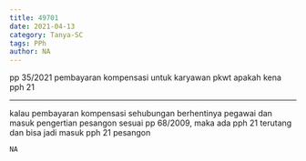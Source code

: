 ```yaml
---
title: 49701
date: 2021-04-13
category: Tanya-SC
tags: PPh
author: NA
---
```


pp 35/2021 pembayaran kompensasi untuk karyawan pkwt apakah kena pph 21

---

kalau pembayaran kompensasi sehubungan berhentinya pegawai dan masuk pengertian pesangon sesuai pp 68/2009, maka ada pph 21 terutang dan bisa jadi masuk pph 21 pesangon

`NA`
